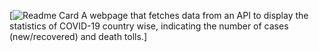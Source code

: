 [![Readme Card](https://github-readme-stats.vercel.app/api/pin/?username=Mohak327&repo=covid-tracker&theme=radical) A webpage that fetches data from an API to display the statistics of COVID-19 country wise, indicating the number of cases (new/recovered) and death tolls.]


